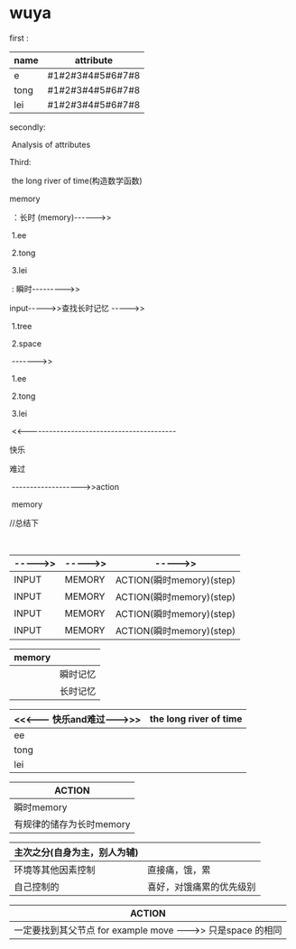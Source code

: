 # wuya

first :  

| name | attribute        |
| ---- | ---------------- |
| e    | #1#2#3#4#5#6#7#8 |
| tong | #1#2#3#4#5#6#7#8 |
| lei  | #1#2#3#4#5#6#7#8 |

secondly:

​	Analysis of attributes

Third:

​	the long river of time(构造数学函数)

memory

​	：长时 (memory)------>>

​				1.ee

​				2.tong

​				3.lei

​	: 瞬时--------->>

input----->>查找长时记忆 ----->>

​						1.tree

​						2.space

​							------->> 

​									1.ee

​									2.tong

​									3.lei

​		<<-----------------------------------------

快乐

难过

​	------------------->>action 

​					memory





//总结下 

​		

| ----->> | ----->> | ----->>                  |
| ------- | ------- | ------------------------ |
| INPUT   | MEMORY  | ACTION(瞬时memory)(step) |
| INPUT   | MEMORY  | ACTION(瞬时memory)(step) |
| INPUT   | MEMORY  | ACTION(瞬时memory)(step) |
| INPUT   | MEMORY  | ACTION(瞬时memory)(step) |

| memory |          |
| ------ | -------- |
|        | 瞬时记忆 |
|        | 长时记忆 |

| <<<--- 快乐and难过--->>> | the long river of time |
| ------------------------ | ---------------------- |
| ee                       |                        |
| tong                     |                        |
| lei                      |                        |

| ACTION                   |
| ------------------------ |
| 瞬时memory               |
| 有规律的储存为长时memory |

| 主次之分(自身为主，别人为辅) |                          |
| ---------------------------- | ------------------------ |
| 环境等其他因素控制           | 直接痛，饿，累           |
| 自己控制的                   | 喜好，对饿痛累的优先级别 |

| ACTION                                                      |
| ----------------------------------------------------------- |
| 一定要找到其父节点  for example move --->> 只是space 的相同 |

